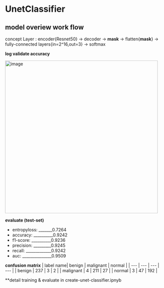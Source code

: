 # UnetClassifier
## **model overiew work flow**       

concept Layer : encoder{Resnet50} -> decoder -> **mask** -> flatten{**mask**} -> fully-connected layers{in=2^16,out=3} -> softmax

**log validate accuracy**


<img width="497" alt="image" src="https://github.com/Dont-HurtMe/UnetClassifier/assets/154254885/9a889e62-0d52-4dca-a500-6768e814ee23">



**evaluate (test-set)**
* entropyloss: _______0.7264 
* accuracy: __________0.9242 
* f1-score: __________0.9236
* precision: _________0.9245 
* recall: _____________0.9242
* auc: _______________0.9509

**confusion matrix**
| label name| benign | malignant | normal |
| --- | --- | --- | --- |
| benign  | 237  | 3 | 2 |
| malignant  | 4 | 211  | 27  |
| normal  | 3 | 47  | 192  |

**detail training & evaluate in create-unet-classifier.ipnyb






